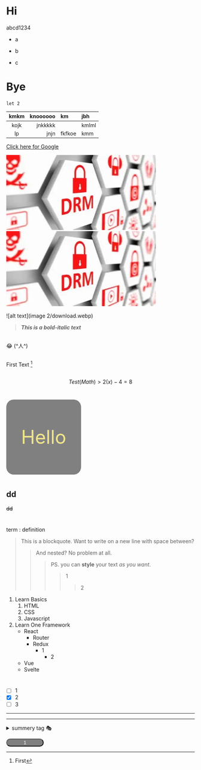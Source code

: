 # Hi
abcd1234
- a
+ b
* c

# Bye

```Js
let 2
```
| kmkm | knoooooo | km | jbh |
| :-:| --: | :- | :--
|kojk| jnkkkkk | | kmlml
|lp| jnjn | fkfkoe | kmm

[Click here for Google](https://google.com)

<img src="images 2/download.webp" width="400" height="200" alt="Alt Text">

<img src="images 2/download.webp" width="400" height="200" alt="Alt Text">

![alt text](image 2/download.webp)

>***This is a bold-italic text***

##
😂
(^人^)
##

First Text [^1]
[^1]: First
##
$$
Test (Math) >
2(x)-4=8
$$
#
<div style="width:200px; height:200px; background-color:gray; border-radius: 20px;text-align: center; align-content: center; font-size:50px; color: khaki;">Hello</div>

#
## dd
~~dd~~
#
term
: definition

> This is a blockquote.
> Want to write on a new line with space between?
>
> > And nested? No problem at all.
> >
> > > PS. you can **style** your text _as you want_.
> > > > 1
> > > > > 2

1. Learn Basics
   1. HTML
   7. CSS
   1. Javascript
3. Learn One Framework
   - React 
     - Router
     + Redux
        - 1
            + 2
   * Vue
   + Svelte
   
#

- [ ] 1
- [x] 2
- [ ] 3

***
---
<details>
  <summary>summery tag 🎭</summary>

  - 1
  + 2
  
</details>

<button style="width: 100px; color:white; background-color: gray; border-radius: 100cm;">1</button>